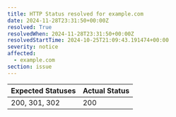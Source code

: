 ```yaml
---
title: HTTP Status resolved for example.com
date: 2024-11-28T23:31:50+00:00Z
resolved: True
resolvedWhen: 2024-11-28T23:31:50+00:00Z
resolvedStartTime: 2024-10-25T21:09:43.191474+00:00
severity: notice
affected:
  - example.com
section: issue
---
```


| Expected Statuses | Actual Status  |
|-------------------|----------------|
| 200, 301, 302 | 200 |

